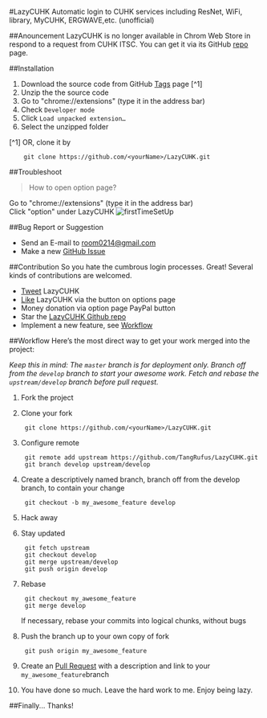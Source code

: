 #LazyCUHK
Automatic login to CUHK services including ResNet, WiFi, library, MyCUHK, ERGWAVE,etc. (unofficial)

##Anouncement
LazyCUHK is no longer available in Chrom Web Store in respond to a request from CUHK ITSC.  You can get it via its GitHub [repo](https://github.com/TangRufus/LazyCUHK) page.

##Installation
1. Download the source code from GitHub [Tags](https://github.com/TangRufus/LazyCUHK/tags) page [^1]
2. Unzip the the source code
3. Go to "chrome://extensions" (type it in the address bar)
4. Check `Developer mode`
5. Click `Load unpacked extension…`
6. Select the unzipped folder

[^1] OR, clone it by

		git clone https://github.com/<yourName>/LazyCUHK.git
		
##Troubleshoot
> How to open option page?

Go to "chrome://extensions" (type it in the address bar)   
Click "option" under LazyCUHK
![firstTimeSetUp](https://raw.github.com/TangRufus/LazyCUHK/master/images/firstTimeSetUp.png)

##Bug Report or Suggestion
* Send an E-mail to <room0214@gmail.com>
* Make a new [GitHub Issue](https://github.com/TangRufus/LazyCUHK/issues)

##Contribution
So you hate the cumbrous login processes. Great!
Several kinds of contributions are welcomed.

* [Tweet](https://twitter.com/intent/tweet?original_referer=&source=tweetbutton&text=LazyCUHK!%20%20Don%E2%80%99t%20type%20passwords%20anymore!%20%20Just%20be%20lazy!%20%20%20&url=http%3A%2F%2Fbit.ly%2F12OABwe) LazyCUHK
* [Like](http://www.facebook.com/plugins/like.php?href=https%3A%2F%2Fgithub.com%2FTangRufus%2FLazyCUHK&send=false&layout=standard&width=270&show_faces=false&action=like&colorscheme=light&font&height=35) LazyCUHK via the button on options page
* Money donation via option page PayPal button
* Star the [LazyCUHK Github repo](https://github.com/TangRufus/LazyCUHK)
* Implement a new feature, see [Workflow](#workflow)

##Workflow
Here’s the most direct way to get your work merged into the project:

*Keep this in mind: The `master` branch is for deployment only.  Branch off from the `develop` branch to start your awesome work.  Fetch and rebase the `upstream/develop` branch before pull request.*


1. Fork the project
2. Clone your fork

		git clone https://github.com/<yourName>/LazyCUHK.git
3. Configure remote

		git remote add upstream https://github.com/TangRufus/LazyCUHK.git
		git branch develop upstream/develop
4. Create a descriptively named branch, branch off from the develop branch, to contain your change 

		git checkout -b my_awesome_feature develop
5. Hack away
6. Stay updated

		git fetch upstream
		git checkout develop
		git merge upstream/develop
		git push origin develop
7. Rebase

		git checkout my_awesome_feature
		git merge develop
   If necessary, rebase your commits into logical chunks, without bugs
8. Push the branch up to your own copy of fork

		git push origin my_awesome_feature

9. Create an [Pull Request](https://github.com/TangRufus/LazyCUHK/pull/new/master) with a description and link to your `my_awesome_feature`branch
10. You have done so much.  Leave the hard work to me.  Enjoy being lazy.  

##Finally...
Thanks! 